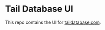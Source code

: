 # Tail Database UI

This repo contains the UI for [taildatabase.com](https://www.taildatabase.com/).
